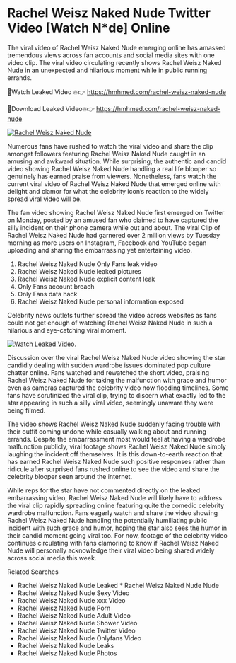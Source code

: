 ﻿# Rachel Weisz Naked Nude Twitter Video [Watch N*de] Online

The viral video of ﻿Rachel Weisz Naked Nude emerging online has amassed tremendous views across fan accounts and social media sites with one video clip. The viral video circulating recently shows ﻿Rachel Weisz Naked Nude in an unexpected and hilarious moment while in public running errands. 

🔴Watch Leaked Video 🔥👉  https://hmhmed.com/rachel-weisz-naked-nude 

🔴Download Leaked Video🔥👉  https://hmhmed.com/rachel-weisz-naked-nude 

[![Rachel Weisz Naked Nude](https://i.imgur.com/dJHk4Zq.gif)](https://hmhmed.com/rachel-weisz-naked-nude)

Numerous fans have rushed to watch the viral video and share the clip amongst followers featuring ﻿Rachel Weisz Naked Nude caught in an amusing and awkward situation. While surprising, the authentic and candid video showing ﻿Rachel Weisz Naked Nude handling a real life blooper so genuinely has earned praise from viewers. Nonetheless, fans watch the current viral video of ﻿Rachel Weisz Naked Nude that emerged online with delight and clamor for what the celebrity icon’s reaction to the widely spread viral video will be.

The fan video showing ﻿Rachel Weisz Naked Nude first emerged on Twitter on Monday, posted by an amused fan who claimed to have captured the silly incident on their phone camera while out and about. The viral Clip of ﻿Rachel Weisz Naked Nude had garnered over 2 million views by Tuesday morning as more users on Instagram, Facebook and YouTube began uploading and sharing the embarrassing yet entertaining video. 

1. ﻿Rachel Weisz Naked Nude Only Fans leak video
2. ﻿Rachel Weisz Naked Nude leaked pictures
3. ﻿Rachel Weisz Naked Nude explicit content leak
4. Only Fans account breach
5. Only Fans data hack
6. ﻿Rachel Weisz Naked Nude personal information exposed

Celebrity news outlets further spread the video across websites as fans could not get enough of watching ﻿Rachel Weisz Naked Nude in such a hilarious and eye-catching viral moment. 

[![Watch Leaked Video.](https://miro.medium.com/v2/resize:fit:828/format:webp/1*cilzJN44JGOrTw9NJCrNHA.gif "Watch Leaked Video")](https://hmhmed.com/rachel-weisz-naked-nude)

Discussion over the viral ﻿Rachel Weisz Naked Nude video showing the star candidly dealing with sudden wardrobe issues dominated pop culture chatter online. Fans watched and rewatched the short video, praising ﻿Rachel Weisz Naked Nude for taking the malfunction with grace and humor even as cameras captured the celebrity video now flooding timelines. Some fans have scrutinized the viral clip, trying to discern what exactly led to the star appearing in such a silly viral video, seemingly unaware they were being filmed.

The video shows ﻿Rachel Weisz Naked Nude suddenly facing trouble with their outfit coming undone while casually walking about and running errands. Despite the embarrassment most would feel at having a wardrobe malfunction publicly, viral footage shows ﻿Rachel Weisz Naked Nude simply laughing the incident off themselves. It is this down-to-earth reaction that has earned ﻿Rachel Weisz Naked Nude such positive responses rather than ridicule after surprised fans rushed online to see the video and share the celebrity blooper seen around the internet.  

While reps for the star have not commented directly on the leaked embarrassing video, ﻿Rachel Weisz Naked Nude will likely have to address the viral clip rapidly spreading online featuring quite the comedic celebrity wardrobe malfunction. Fans eagerly watch and share the video showing ﻿Rachel Weisz Naked Nude handling the potentially humiliating public incident with such grace and humor, hoping the star also sees the humor in their candid moment going viral too. For now, footage of the celebrity video continues circulating with fans clamoring to know if ﻿Rachel Weisz Naked Nude will personally acknowledge their viral video being shared widely across social media this week.

Related Searches
* ﻿Rachel Weisz Naked Nude Leaked
﻿* Rachel Weisz Naked Nude Nude
* ﻿Rachel Weisz Naked Nude Sexy Video
* ﻿Rachel Weisz Naked Nude xxx Video
* ﻿Rachel Weisz Naked Nude Porn
* ﻿Rachel Weisz Naked Nude Adult Video
* ﻿Rachel Weisz Naked Nude Shower Video
* ﻿Rachel Weisz Naked Nude Twitter Video
* ﻿Rachel Weisz Naked Nude Onlyfans Video
* ﻿Rachel Weisz Naked Nude Leaks
* ﻿Rachel Weisz Naked Nude Photos